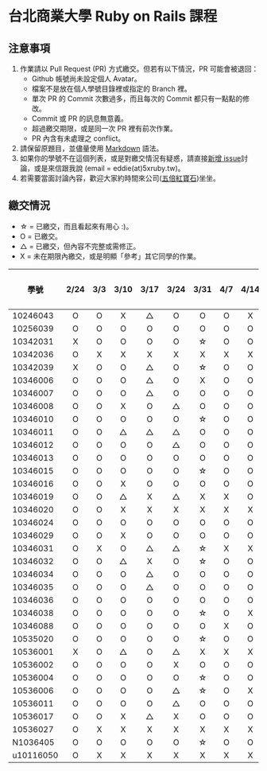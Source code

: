 # 台北商業大學 Ruby on Rails 課程

## 注意事項

1. 作業請以 Pull Request (PR) 方式繳交。但若有以下情況，PR 可能會被退回：
   * Github 帳號尚未設定個人 Avatar。
   * 檔案不是放在個人學號目錄裡或指定的 Branch 裡。
   * 單次 PR 的 Commit 次數過多，而且每次的 Commit 都只有一點點的修改。
   * Commit 或 PR 的訊息無意義。
   * 超過繳交期限，或是同一次 PR 裡有前次作業。
   * PR 內含有未處理之 conflict。
2. 請保留原題目，並儘量使用 [Markdown](http://daringfireball.net/projects/markdown/) 語法。
3. 如果你的學號不在這個列表，或是對繳交情況有疑惑，請直接[新增 issue](https://github.com/kaochenlong/ntub_homework/issues/new)討論，或是來信跟我說 (email = eddie(at)5xruby.tw)。
4. 若需要當面討論內容，歡迎大家約時間來公司([五倍紅寶石](https://5xruby.tw/))坐坐。

## 繳交情況

* ☆ = 已繳交，而且看起來有用心 :)。
* O = 已繳交。
* △ = 已繳交，但內容不完整或需修正。
* X = 未在期限內繳交，或是明顯「參考」其它同學的作業。

| 學號      | 2/24 | 3/3 | 3/10 | 3/17 | 3/24 | 3/31 | 4/7 | 4/14 | 4/21 | 4/28 | 期中考 |
| --------- |:----:|:---:|:----:|:----:|:----:|:----:|:---:|:----:|:----:|:----:|:------:|
| 10246043  |  O   |  O  |  X   |  △   |  O   |  O   |  O  |  X   |  X   |  X   |        |
| 10256039  |  O   |  O  |  O   |  O   |  O   |  O   |  O  |  O   |  O   |  O   |        |
| 10342031  |  X   |  O  |  O   |  O   |  O   |  ☆   |  O  |  O   |  O   |  O   |        |
| 10342036  |  O   |  X  |  X   |  X   |  X   |  X   |  X  |  X   |  X   |  X   |        |
| 10342039  |  X   |  O  |  O   |  △   |  O   |  ☆   |  O  |  O   |  O   |  O   |        |
| 10346006  |  O   |  O  |  O   |  △   |  O   |  X   |  O  |  O   |  O   |  O   |        |
| 10346007  |  O   |  O  |  O   |  △   |  O   |  O   |  O  |  O   |  O   |  O   |        |
| 10346008  |  O   |  O  |  X   |  O   |  △   |  O   |  O  |  O   |  O   |  O   |        |
| 10346010  |  O   |  O  |  O   |  O   |  O   |  ☆   |  O  |  O   |  O   |  O   |        |
| 10346011  |  O   |  O  |  △   |  △   |  △   |  O   |  O  |  O   |  O   |  O   |        |
| 10346012  |  O   |  O  |  O   |  O   |  △   |  O   |  O  |  O   |  O   |  O   |        |
| 10346013  |  O   |  O  |  O   |  O   |  O   |  O   |  O  |  O   |  O   |  O   |        |
| 10346015  |  O   |  O  |  O   |  O   |  O   |  ☆   |  O  |  O   |  O   |  O   |        |
| 10346016  |  O   |  O  |  X   |  O   |  O   |  O   |  O  |  O   |  O   |  O   |        |
| 10346019  |  O   |  O  |  △   |  X   |  △   |  X   |  X  |  O   |  X   |  X   |        |
| 10346020  |  O   |  O  |  X   |  X   |  X   |  X   |  X  |  X   |  X   |  X   |        |
| 10346024  |  O   |  O  |  O   |  O   |  O   |  O   |  O  |  O   |  O   |  O   |        |
| 10346029  |  O   |  O  |  X   |  O   |  O   |  O   |  O  |  O   |  O   |  O   |        |
| 10346031  |  O   |  X  |  O   |  △   |  △   |  ☆   |  X  |  X   |  X   |  O   |        |
| 10346032  |  O   |  O  |  △   |  X   |  O   |  ☆   |  O  |  O   |  O   |  O   |        |
| 10346034  |  O   |  O  |  O   |  △   |  O   |  O   |  O  |  O   |  O   |  O   |        |
| 10346035  |  O   |  O  |  O   |  △   |  O   |  O   |  O  |  O   |  O   |  O   |        |
| 10346036  |  O   |  O  |  O   |  O   |  O   |  O   |  O  |  O   |  O   |  O   |        |
| 10346038  |  O   |  O  |  O   |  O   |  O   |  ☆   |  O  |  X   |  O   |  O   |        |
| 10346088  |  O   |  O  |  O   |  O   |  O   |  O   |  X  |  O   |  O   |  O   |        |
| 10535020  |  O   |  O  |  O   |  O   |  O   |  ☆   |  O  |  O   |  O   |  O   |        |
| 10536001  |  X   |  O  |  △   |  O   |  △   |  X   |  X  |  X   |  O   |  X   |        |
| 10536002  |  O   |  O  |  O   |  O   |  X   |  O   |  O  |  O   |  O   |  O   |        |
| 10536004  |  O   |  O  |  O   |  O   |  O   |  ☆   |  O  |  O   |  O   |  O   |        |
| 10536006  |  O   |  O  |  O   |  O   |  △   |  ☆   |  O  |  X   |  O   |  O   |        |
| 10536011  |  O   |  O  |  O   |  O   |  △   |  O   |  O  |  O   |  O   |  O   |        |
| 10536017  |  O   |  O  |  X   |  △   |  X   |  O   |  O  |  O   |  O   |  O   |        |
| 10536027  |  O   |  X  |  X   |  X   |  X   |  X   |  X  |  X   |  X   |  X   |        |
| N1036405  |  O   |  O  |  O   |  O   |  O   |  ☆   |  O  |  O   |  O   |  O   |        |
| u10116050 |  O   |  X  |  X   |  X   |  X   |  X   |  X  |  X   |  X   |  X   |        |

